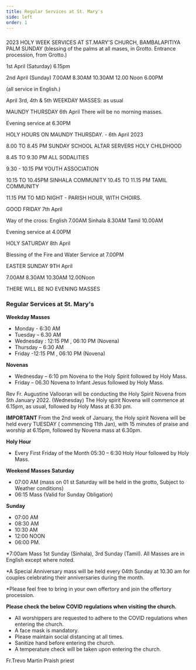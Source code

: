 ```yaml
---
title: Regular Services at St. Mary's
side: left
order: 1
---
```

###


2023
HOLY WEEK SERVICES AT ST.MARY'S CHURCH, BAMBALAPITIYA
PALM SUNDAY
(blessing of the palms at all mases, in Grotto. Entrance procession, from Grotto.)

1st April (Saturday)
6.15pm

2nd April 
(Sunday)
7.00AM
8.30AM
10.30AM
12.00 Noon
6.00PM

(all service in English.)

April 3rd, 4th & 5th
WEEKDAY MASSES: as usual

MAUNDY THURSDAY
6th April 
There will be no morning masses.

Evening service at 6.30PM

HOLY HOURS ON MAUNDY THURSDAY. - 
6th April 2023

8.00 TO 8.45 PM
SUNDAY SCHOOL
ALTAR SERVERS
HOLY CHILDHOOD

8.45 TO 9.30 PM
ALL SODALITIES

9.30 - 10.15 PM
YOUTH ASSOCIATION 

10.15 TO 10.45PM SINHALA COMMUNITY 
10.45 TO 11.15 PM TAMIL COMMUNITY 

11.15 PM TO MID NIGHT - PARISH HOUR, WITH CHOIRS.

GOOD FRIDAY
7th April 

Way of the cross:
English 7.00AM
Sinhala 8.30AM
Tamil 10.00AM

Evening service at 4.00PM

HOLY SATURDAY
8th April

Blessing of the Fire and Water
Service at
7.00PM

EASTER SUNDAY 
9TH April

7.00AM
8.30AM
10.30AM
12.00Noon 

THERE WILL BE NO EVENING MASSES 

### Regular Services at St. Mary's

**Weekday Masses**
* Monday - 6:30 AM
* Tuesday – 6.30 AM
* Wednesday : 12:15 PM , 06:10 PM (Novena)
* Thursday – 6:30 AM
* Friday -12:15 PM , 06:10 PM (Novena)

**Novenas**

* Wednesday – 6:10 pm Novena to the Holy Spirit followed by Holy Mass.
* Friday – 06.30 Novena to Infant Jesus followed by Holy Mass.

Rev Fr. Augustine Vallooran  will be conducting the Holy Spirit Novena from 5th January 2022. (Wednesday)
The Holy spirit Novena will commence at 6.15pm, as usual, followed by Holy Mass at 6.30 pm.

 **IMPORTANT**
From the 2nd week of January, the Holy spirit Novena will be held every TUESDAY ( commencing 11th Jan), with 15 minutes of praise and worship at 6.15pm, followed by Novena  mass at 6.30pm.

**Holy Hour** 

* Every First Friday of the Month 05:30 – 6:30 Holy Hour followed by Holy Mass.

**Weekend Masses**
**Saturday**

* 07:00 AM (mass on 01 st Saturday will be held in the grotto, Subject to Weather conditions)
* 06:15 Mass (Valid for Sunday Obligation)

**Sunday**

* 07:00 AM
* 08:30 AM
* 10:30 AM
* 12:00 NOON
* 06:00 PM.

*7:00am Mass 1st Sunday (Sinhala), 3rd Sunday (Tamil). All Masses are in English except where noted. 

*A Special Anniversary mass will be held every 04th Sunday at 10.30 am for couples celebrating their anniversaries during the month.

*Please feel free to bring in your own  offertory and join the offertory procession.

**Please check the below COVID regulations when visiting the church.**
*  All worshippers are requested to adhere to the COVID regulations when entering the church.
* A face mask is mandatory.
* Please maintain social distancing at all times. 
* Sanitize hand before entering the church. 
* A temperature  check will be taken upon entering the church. 

Fr.Trevo Martin
Praish priest

